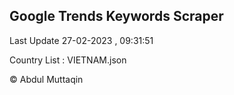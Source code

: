 

## Google Trends Keywords Scraper 
 
Last Update 27-02-2023 , 09:31:51

Country List :
VIETNAM.json



© Abdul Muttaqin 
